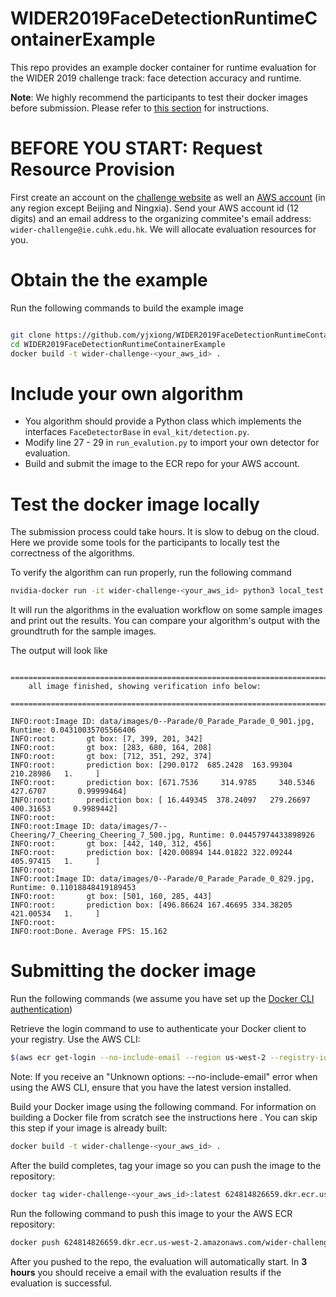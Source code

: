 # WIDER2019FaceDetectionRuntimeContainerExample
This repo provides an example docker container for runtime evaluation for the WIDER 2019 challenge track: face detection accuracy and runtime.

**Note**: We highly recommend the participants to test their docker images before submission. Please refer to [this section](#Test-the-docker-image-locally) for instructions.

# BEFORE YOU START: Request Resource Provision

First create an account on the [challenge website](https://competitions.codalab.org/competitions/22955) as well an [AWS account](https://aws.amazon.com/account/) (in any region except Beijing and Ningxia). Send your AWS account id (12 digits) and an email address to the organizing commitee's email address: `wider-challenge@ie.cuhk.edu.hk`. We will allocate evaluation resources for you.

# Obtain the the example

Run the following commands to build the example image

```bash

git clone https://github.com/yjxiong/WIDER2019FaceDetectionRuntimeContainerExample
cd WIDER2019FaceDetectionRuntimeContainerExample
docker build -t wider-challenge-<your_aws_id> .
```

# Include your own algorithm

- You algorithm should provide a Python class which implements the interfaces `FaceDetectorBase` in `eval_kit/detection.py`.
- Modify line 27 - 29 in `run_evalution.py` to import your own detector for evaluation.
- Build and submit the image to the ECR repo for your AWS account.

# Test the docker image locally

The submission process could take hours. It is slow to debug on the cloud. Here we provide some tools for the participants to locally test the correctness of the algorithms.

To verify the algorithm can run properly, run the following command
```bash
nvidia-docker run -it wider-challenge-<your_aws_id> python3 local_test.py
```
It will run the algorithms in the evaluation workflow on some sample images and print out the results.
You can compare your algorithm's output with the groundtruth for the sample images. 

The output will look like

```
    ================================================================================
    all image finished, showing verification info below:
    ================================================================================
    
INFO:root:Image ID: data/images/0--Parade/0_Parade_Parade_0_901.jpg, Runtime: 0.04310035705566406
INFO:root:       gt box: [7, 399, 201, 342]
INFO:root:       gt box: [283, 680, 164, 208]
INFO:root:       gt box: [712, 351, 292, 374]
INFO:root:       prediction box: [290.0172  685.2428  163.99304 210.28986   1.     ]
INFO:root:       prediction box: [671.7536     314.9785     340.5346     427.6707       0.99999464]
INFO:root:       prediction box: [ 16.449345  378.24097   279.26697   400.31653     0.9989442]
INFO:root: 
INFO:root:Image ID: data/images/7--Cheering/7_Cheering_Cheering_7_500.jpg, Runtime: 0.04457974433898926
INFO:root:       gt box: [442, 140, 312, 456]
INFO:root:       prediction box: [420.00894 144.01822 322.09244 405.97415   1.     ]
INFO:root: 
INFO:root:Image ID: data/images/0--Parade/0_Parade_Parade_0_829.jpg, Runtime: 0.11018848419189453
INFO:root:       gt box: [501, 160, 285, 443]
INFO:root:       prediction box: [496.86624 167.46695 334.38205 421.00534   1.     ]
INFO:root: 
INFO:root:Done. Average FPS: 15.162
```

# Submitting the docker image

Run the following commands (we assume you have set up the [Docker CLI authentication](https://docs.aws.amazon.com/AmazonECR/latest/userguide/Registries.html#registry_auth))

Retrieve the login command to use to authenticate your Docker client to your registry.
Use the AWS CLI:

```bash
$(aws ecr get-login --no-include-email --region us-west-2 --registry-ids 624814826659)
```

Note: If you receive an "Unknown options: --no-include-email" error when using the AWS CLI, ensure that you have the latest version installed.

Build your Docker image using the following command. For information on building a Docker file from scratch see the instructions here . You can skip this step if your image is already built:

```bash
docker build -t wider-challenge-<your_aws_id> .
```

After the build completes, tag your image so you can push the image to the repository:

```bash
docker tag wider-challenge-<your_aws_id>:latest 624814826659.dkr.ecr.us-west-2.amazonaws.com/wider-challenge-<your_aws_id>:latest
```


Run the following command to push this image to your the AWS ECR repository:

```bash
docker push 624814826659.dkr.ecr.us-west-2.amazonaws.com/wider-challenge-<your_aws_id>:latest
```

After you pushed to the repo, the evaluation will automatically start. In **3 hours** you should receive a email with the evaluation results if the evaluation is successful.
